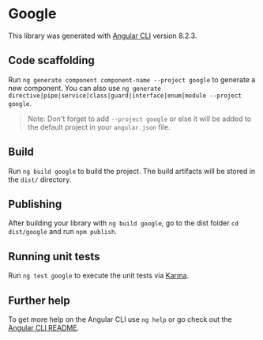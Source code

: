 # Google

This library was generated with [Angular CLI](https://github.com/angular/angular-cli) version 8.2.3.

## Code scaffolding

Run `ng generate component component-name --project google` to generate a new component. You can also use `ng generate directive|pipe|service|class|guard|interface|enum|module --project google`.

> Note: Don't forget to add `--project google` or else it will be added to the default project in your `angular.json` file.

## Build

Run `ng build google` to build the project. The build artifacts will be stored in the `dist/` directory.

## Publishing

After building your library with `ng build google`, go to the dist folder `cd dist/google` and run `npm publish`.

## Running unit tests

Run `ng test google` to execute the unit tests via [Karma](https://karma-runner.github.io).

## Further help

To get more help on the Angular CLI use `ng help` or go check out the [Angular CLI README](https://github.com/angular/angular-cli/blob/master/README.md).
